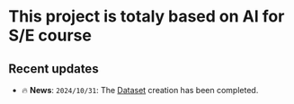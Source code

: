 # This project is totaly based on AI for S/E course

## Recent updates
- 🔥 **News**: ``2024/10/31``: The [Dataset](https://drive.google.com/drive/folders/100X2rtYo3oV4Rt9cPjkDi3z2hU9_csr7?usp=sharing) creation has been completed.


